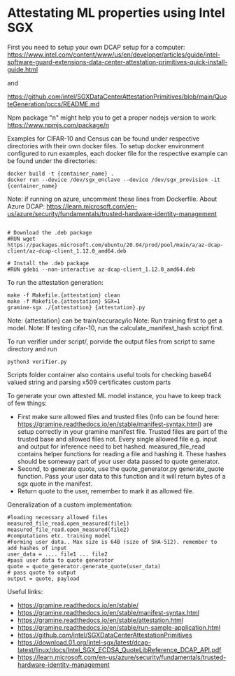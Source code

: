 # Attestating ML properties using Intel SGX

First you need to setup your own DCAP setup for a computer:
https://www.intel.com/content/www/us/en/developer/articles/guide/intel-software-guard-extensions-data-center-attestation-primitives-quick-install-guide.html

and

https://github.com/intel/SGXDataCenterAttestationPrimitives/blob/main/QuoteGeneration/pccs/README.md

Npm package "n" might help you to get a proper nodejs version to work: https://www.npmjs.com/package/n

Examples for CIFAR-10 and Census can be found under respective directories with their own docker files.
To setup docker environment configured to run examples, each docker file for the respective example can be found under the directories:

```
docker build -t {container_name} .
docker run --device /dev/sgx_enclave --device /dev/sgx_provision -it {container_name}
```
Note: if running on azure, uncomment these lines from Dockerfile. About Azure DCAP: https://learn.microsoft.com/en-us/azure/security/fundamentals/trusted-hardware-identity-management
```

# Download the .deb package
#RUN wget https://packages.microsoft.com/ubuntu/20.04/prod/pool/main/a/az-dcap-client/az-dcap-client_1.12.0_amd64.deb

# Install the .deb package
#RUN gdebi --non-interactive az-dcap-client_1.12.0_amd64.deb
```

To run the attestation generation:
```
make -f Makefile.{attestation} clean
make -f Makefile.{attestation} SGX=1
gramine-sgx ./{attestation} {attestation}.py
```
Note: {attestation} can be train/accuracy/io
Note: Run training first to get a model.
Note: If testing cifar-10, run the calculate_manifest_hash script first.

To run verifier under script/, porvide the output files from script to same directory and run
```
python3 verifier.py
```
Scripts folder container also contains useful tools for checking base64 valued string and parsing x509 certificates custom parts

To generate your own attested ML model instance, you have to keep track of few things:
- First make sure allowed files and trusted files (Info can be found here: https://gramine.readthedocs.io/en/stable/manifest-syntax.html) are setup correctly in your gramine manifest file. Trusted files are part of the trusted base and allowed files not. Every single allowed file e.g. input and output for inference need to bet hashed. measured_file_read contains helper functions for reading a file and hashing it. These hashes should be someway part of your user data passed to quote generator.
- Second, to generate quote, use the quote_generator.py generate_quote function. Pass your user data to this function and it will return bytes of a sgx quote in the manifest.
- Return quote to the user, remember to mark it as allowed file.

Generalization of a custom implementation:
```
#loading necessary allowed files
measured_file_read.open_measured(file1)
measured_file_read.open_measured(file2)
#computations etc. training model
#Forming user data.. Max size is 64B (size of SHA-512). remember to add hashes of input
user_data = .... file1 ... file2
#pass user data to quote generator
quote = quote_generator.generate_quote(user_data)
# pass quote to output
output = quote, payload
```



Useful links:

- https://gramine.readthedocs.io/en/stable/
- https://gramine.readthedocs.io/en/stable/manifest-syntax.html
- https://gramine.readthedocs.io/en/stable/attestation.html
- https://gramine.readthedocs.io/en/stable/run-sample-application.html
- https://github.com/intel/SGXDataCenterAttestationPrimitives
- https://download.01.org/intel-sgx/latest/dcap-latest/linux/docs/Intel_SGX_ECDSA_QuoteLibReference_DCAP_API.pdf
- https://learn.microsoft.com/en-us/azure/security/fundamentals/trusted-hardware-identity-management